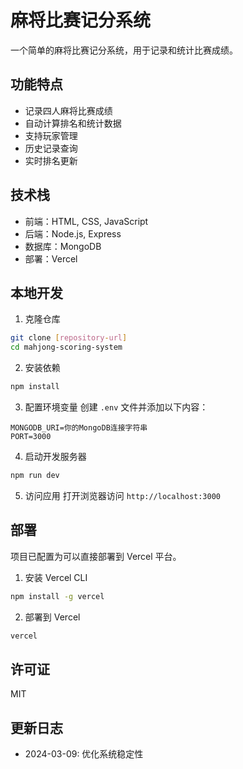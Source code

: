# 麻将比赛记分系统

一个简单的麻将比赛记分系统，用于记录和统计比赛成绩。

## 功能特点

- 记录四人麻将比赛成绩
- 自动计算排名和统计数据
- 支持玩家管理
- 历史记录查询
- 实时排名更新

## 技术栈

- 前端：HTML, CSS, JavaScript
- 后端：Node.js, Express
- 数据库：MongoDB
- 部署：Vercel

## 本地开发

1. 克隆仓库
```bash
git clone [repository-url]
cd mahjong-scoring-system
```

2. 安装依赖
```bash
npm install
```

3. 配置环境变量
创建 `.env` 文件并添加以下内容：
```
MONGODB_URI=你的MongoDB连接字符串
PORT=3000
```

4. 启动开发服务器
```bash
npm run dev
```

5. 访问应用
打开浏览器访问 `http://localhost:3000`

## 部署

项目已配置为可以直接部署到 Vercel 平台。

1. 安装 Vercel CLI
```bash
npm install -g vercel
```

2. 部署到 Vercel
```bash
vercel
```

## 许可证

MIT 

## 更新日志

- 2024-03-09: 优化系统稳定性 